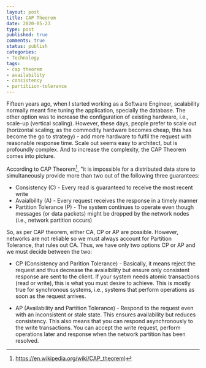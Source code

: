 ```yaml
---
layout: post
title: CAP Theorem
date: 2020-05-23
type: post
published: true
comments: true
status: publish
categories:
- Technology
tags:
- cap theorem
- availability
- consistency
- partitiion-tolerance
---
```


Fifteen years ago, when I started working as a Software Engineer, scalability normally meant fine tuning the application, specially the database. The other option was to increase the configuration of existing hardware, i.e., scale-up (vertical scaling).  However, these days, people prefer to scale out (horizontal scaling; as the commodity hardware becomes cheap, this has become the go to strategy) - add more hardware to fulfil the request with reasonable response time. Scale out seems easy to architect, but is profoundly complex. And to increase the complexity, the CAP Theorem comes into picture. 

According to CAP Theorem[^fn1], "it is impossible for a distributed data store to simultaneously provide more than two out of the following three guarantees:

 * Consistency (C) - Every read is guaranteed to receive the most recent write
 * Avaialbility (A) - Every request receives the response in a timely manner
 * Partition Tolerance (P)  - The system continues to operate even though messages (or data packets) might be dropped by the network nodes (i.e., network partition occurs)
 
 So, as per CAP theorem, either CA, CP or AP are possible. However, networks are not reliable so we must always account for Partition Tolerance, that rules out CA. Thus, we have only two options CP or AP and we must decide between the two:
 
 * CP (Consistency and Parition Tolerance) - Basically, it means  reject the request and thus decrease the avaialbility but ensure only consistent response are sent to the client. If your system needs atomic transactions (read or write), this is what you must desire to achieve. This is mostly true for synchronous systems, i.e., systems that perform operations as soon as the request arrives. 
 
 
 * AP (Availability and Partition Tolerance) - Respond to the request even with an inconsistent or stale state. This ensures availability but reduces consistency. This also means that you can respond asynchronously to the write transactions. You can accept the write request, perform operations later and response when the network partition has been resolved. 
 
 
 [^fn1]: https://en.wikipedia.org/wiki/CAP_theorem)
